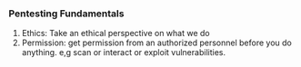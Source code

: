 ### Pentesting Fundamentals
1. Ethics: Take an ethical perspective on what we do
2. Permission: get permission from an authorized personnel before you do anything. e,g scan or interact or exploit vulnerabilities.